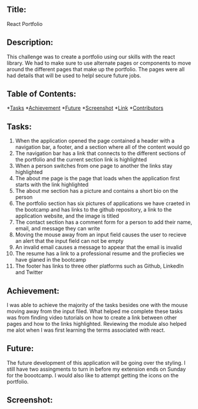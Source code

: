 ## Title:
React Portfolio

## Description:
This challenge was to create a portfolio using our skills with the react library. We had to make sure to use alternate pages or components to move around the different pages 
that make up the portfolio. The pages were all had details that will be used to helpl secure future jobs. 

## Table of Contents:
*[Tasks](#tasks)
*[Achievement](#achievement)
*[Future](#future)
*[Screenshot](#screenshot)
*[Link](#link)
*[Contributors](#contributors)

## Tasks:
1. When the application opened the page contained a header with a navigation bar, a footer, and a section where all of the content would go
2. The navigation bar has a link that connects to the different sections of the portfolio and the current section link is highlighted
3. When a person switches from one page to another the links stay highlighted
4. The about me page is the page that loads when the application first starts with the link highlighted
5. The about me section has a picture and contains a short bio on the person
6. The portfolio section has six pictures of applications we have craeted in the bootcamp and has links to the github repository, a link to the application website, and the image is titled
7. The contact section has a comment form for a person to add their name, email, and message they can write
8. Moving the mouse away from an input field causes the user to recieve an alert that the input field can not be empty
9. An invalid email causes a message to appear that the email is invalid
10. The resume has a link to a professional resume and the profiecies we have gianed in the bootcamp
11. The footer has links to three other platforms such as Github, LinkedIn and Twitter

## Achievement:
I was able to achieve the majority of the tasks besides one with the mouse moving away from the input filed. What helped me complete these tasks was from finding video tutorials on how to create a link between other pages and how to the links highlighted. Reviewing the module also helped me alot when I was first learning the terms associated with react.

## Future:
The future development of this application will be going over the styling. I still have two assingments to turn in before my extension ends on Sunday for the boootcamp. I would also like to attempt getting the icons on the portfolio.

## Screenshot:
<img >